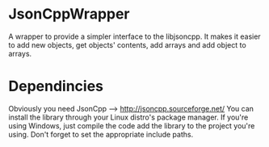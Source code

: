 JsonCppWrapper
==============

A wrapper to provide a simpler interface to the libjsoncpp. It makes it easier to add new objects, get objects' contents, add arrays and add object to arrays.

Dependincies
=================
Obviously you need JsonCpp --> http://jsoncpp.sourceforge.net/
You can install the library through your Linux distro's package manager. If you're using Windows, just compile the code add the library to the project you're using. Don't forget to set the appropriate include paths.
